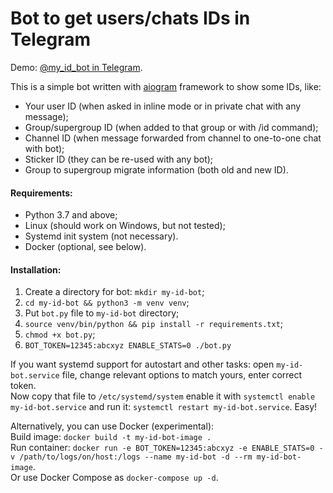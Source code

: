# Bot to get users/chats IDs in Telegram

Demo: [@my_id_bot in Telegram](https://t.me/my_id_bot).  

This is a simple bot written with [aiogram](https://github.com/aiogram/aiogram) framework to show some IDs, like:

* Your user ID (when asked in inline mode or in private chat with any message);  
* Group/supergroup ID (when added to that group or with /id command);  
* Channel ID (when message forwarded from channel to one-to-one chat with bot);  
* Sticker ID (they can be re-used with any bot);
* Group to supergroup migrate information (both old and new ID).

#### Requirements:
* Python 3.7 and above;  
* Linux (should work on Windows, but not tested);   
* Systemd init system (not necessary).  
* Docker (optional, see below).

#### Installation:  
1. Create a directory for bot: `mkdir my-id-bot`;  
2. `cd my-id-bot && python3 -m venv venv`;  
3. Put `bot.py` file to `my-id-bot` directory;  
4. `source venv/bin/python && pip install -r requirements.txt`;  
5. `chmod +x bot.py`;  
6. `BOT_TOKEN=12345:abcxyz ENABLE_STATS=0 ./bot.py`

If you want systemd support for autostart and other tasks: open `my-id-bot.service` file, change relevant options to match yours, enter correct token.  
Now copy that file to `/etc/systemd/system` enable it with `systemctl enable my-id-bot.service` and run it: `systemctl restart my-id-bot.service`. Easy!

Alternatively, you can use Docker (experimental):  
Build image: `docker build -t my-id-bot-image .`  
Run container: `docker run -e BOT_TOKEN=12345:abcxyz -e ENABLE_STATS=0 -v /path/to/logs/on/host:/logs --name my-id-bot -d --rm my-id-bot-image`.  
Or use Docker Compose as `docker-compose up -d`.
